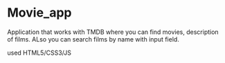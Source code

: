 # Movie_app
Application that works with TMDB where you can find movies, description of films.
ALso you can search films by name with input field.

used HTML5/CSS3/JS
